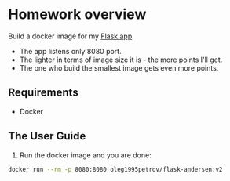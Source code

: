 # Homework overview

Build a docker image for my [Flask app][flask_app].
  * The app listens only 8080 port.
  * The lighter in terms of image size it is - the more points I'll get.
  * The one who build the smallest image gets even more points.

## Requirements
  
  * Docker

## The User Guide

1. Run the docker image and you are done:

  ```bash
  docker run --rm -p 8080:8080 oleg1995petrov/flask-andersen:v2
  ```

[flask_app]: https://github.com/oleg1995petrov/flask-app-for-devops-course
